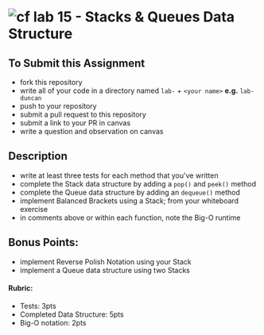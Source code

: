 ![cf](http://i.imgur.com/7v5ASc8.png) lab 15 - Stacks & Queues Data Structure
====

## To Submit this Assignment
  * fork this repository
  * write all of your code in a directory named `lab-` + `<your name>` **e.g.** `lab-duncan`
  * push to your repository
  * submit a pull request to this repository
  * submit a link to your PR in canvas
  * write a question and observation on canvas

## Description
  * write at least three tests for each method that you've written
  * complete the Stack data structure by adding a `pop()` and `peek()` method
  * complete the Queue data structure by adding an `dequeue()` method
  * implement Balanced Brackets using a Stack; from your whiteboard exercise
  * in comments above or within each function, note the Big-O runtime

## Bonus Points:
  * implement Reverse Polish Notation using your Stack
  * implement a Queue data structure using two Stacks

#### Rubric:
* Tests: 3pts
* Completed Data Structure: 5pts
* Big-O notation: 2pts
